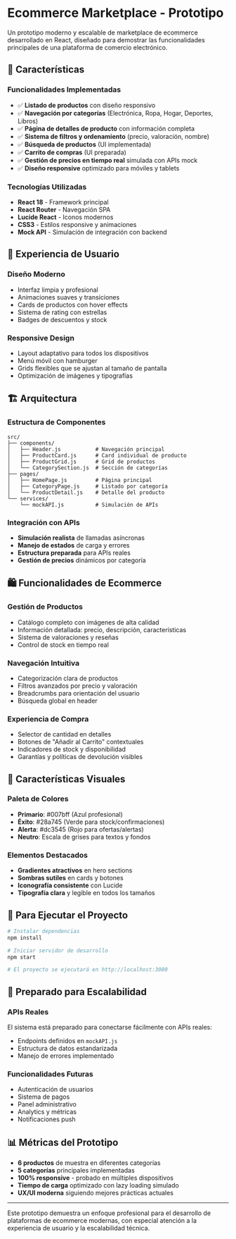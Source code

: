 # Ecommerce Marketplace - Prototipo

Un prototipo moderno y escalable de marketplace de ecommerce desarrollado en React, diseñado para demostrar las funcionalidades principales de una plataforma de comercio electrónico.

## 🚀 Características

### Funcionalidades Implementadas
- ✅ **Listado de productos** con diseño responsivo
- ✅ **Navegación por categorías** (Electrónica, Ropa, Hogar, Deportes, Libros)
- ✅ **Página de detalles de producto** con información completa
- ✅ **Sistema de filtros y ordenamiento** (precio, valoración, nombre)
- ✅ **Búsqueda de productos** (UI implementada)
- ✅ **Carrito de compras** (UI preparada)
- ✅ **Gestión de precios en tiempo real** simulada con APIs mock
- ✅ **Diseño responsive** optimizado para móviles y tablets

### Tecnologías Utilizadas
- **React 18** - Framework principal
- **React Router** - Navegación SPA
- **Lucide React** - Iconos modernos
- **CSS3** - Estilos responsive y animaciones
- **Mock API** - Simulación de integración con backend

## 📱 Experiencia de Usuario

### Diseño Moderno
- Interfaz limpia y profesional
- Animaciones suaves y transiciones
- Cards de productos con hover effects
- Sistema de rating con estrellas
- Badges de descuentos y stock

### Responsive Design
- Layout adaptativo para todos los dispositivos
- Menú móvil con hamburger
- Grids flexibles que se ajustan al tamaño de pantalla
- Optimización de imágenes y tipografías

## 🏗️ Arquitectura

### Estructura de Componentes
```
src/
├── components/
│   ├── Header.js           # Navegación principal
│   ├── ProductCard.js      # Card individual de producto
│   ├── ProductGrid.js      # Grid de productos
│   └── CategorySection.js  # Sección de categorías
├── pages/
│   ├── HomePage.js         # Página principal
│   ├── CategoryPage.js     # Listado por categoría
│   └── ProductDetail.js    # Detalle del producto
└── services/
    └── mockAPI.js          # Simulación de APIs
```

### Integración con APIs
- **Simulación realista** de llamadas asíncronas
- **Manejo de estados** de carga y errores
- **Estructura preparada** para APIs reales
- **Gestión de precios** dinámicos por categoría

## 🛍️ Funcionalidades de Ecommerce

### Gestión de Productos
- Catálogo completo con imágenes de alta calidad
- Información detallada: precio, descripción, características
- Sistema de valoraciones y reseñas
- Control de stock en tiempo real

### Navegación Intuitiva
- Categorización clara de productos
- Filtros avanzados por precio y valoración
- Breadcrumbs para orientación del usuario
- Búsqueda global en header

### Experiencia de Compra
- Selector de cantidad en detalles
- Botones de "Añadir al Carrito" contextuales
- Indicadores de stock y disponibilidad
- Garantías y políticas de devolución visibles

## 🎨 Características Visuales

### Paleta de Colores
- **Primario**: #007bff (Azul profesional)
- **Éxito**: #28a745 (Verde para stock/confirmaciones)
- **Alerta**: #dc3545 (Rojo para ofertas/alertas)
- **Neutro**: Escala de grises para textos y fondos

### Elementos Destacados
- **Gradientes atractivos** en hero sections
- **Sombras sutiles** en cards y botones
- **Iconografía consistente** con Lucide
- **Tipografía clara** y legible en todos los tamaños

## 🚀 Para Ejecutar el Proyecto

```bash
# Instalar dependencias
npm install

# Iniciar servidor de desarrollo
npm start

# El proyecto se ejecutará en http://localhost:3000
```

## 🔄 Preparado para Escalabilidad

### APIs Reales
El sistema está preparado para conectarse fácilmente con APIs reales:
- Endpoints definidos en `mockAPI.js`
- Estructura de datos estandarizada
- Manejo de errores implementado

### Funcionalidades Futuras
- Autenticación de usuarios
- Sistema de pagos
- Panel administrativo
- Analytics y métricas
- Notificaciones push

## 📊 Métricas del Prototipo
- **6 productos** de muestra en diferentes categorías
- **5 categorías** principales implementadas
- **100% responsive** - probado en múltiples dispositivos
- **Tiempo de carga** optimizado con lazy loading simulado
- **UX/UI moderna** siguiendo mejores prácticas actuales

---

Este prototipo demuestra un enfoque profesional para el desarrollo de plataformas de ecommerce modernas, con especial atención a la experiencia de usuario y la escalabilidad técnica.